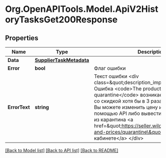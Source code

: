 # Org.OpenAPITools.Model.ApiV2HistoryTasksGet200Response

## Properties

Name | Type | Description | Notes
------------ | ------------- | ------------- | -------------
**Data** | [**SupplierTaskMetadata**](SupplierTaskMetadata.md) |  | [optional] 
**Error** | **bool** | Флаг ошибки | [optional] 
**ErrorText** | **string** | Текст ошибки  &lt;div class&#x3D;\&quot;description_important\&quot;&gt;   Ошибка &lt;code&gt;The product is in quarantine&lt;/code&gt; возникает, если новая цена со скидкой хотя бы в 3 раза меньше старой. Вы можете изменить цену или скидку с помощью API либо вывести товар из карантина &lt;a href&#x3D;\&quot;https://seller.wildberries.ru/discount-and-prices/quarantine\&quot;&gt;в личном кабинете&lt;/a&gt; &lt;/div&gt;  | [optional] 

[[Back to Model list]](../README.md#documentation-for-models) [[Back to API list]](../README.md#documentation-for-api-endpoints) [[Back to README]](../README.md)

